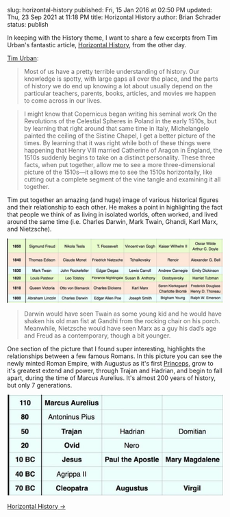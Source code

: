 slug: horizontal-history
published: Fri, 15 Jan 2016 at 02:50 PM
updated: Thu, 23 Sep 2021 at 11:18 PM
title: Horizontal History
author: Brian Schrader
status: publish

In keeping with the History theme, I want to share a few excerpts from Tim Urban's fantastic article, [Horizontal History][1], from the other day.

[Tim Urban][1]: 

> Most of us have a pretty terrible understanding of history. Our knowledge is spotty, with large gaps all over the place, and the parts of history we do end up knowing a lot about usually depend on the particular teachers, parents, books, articles, and movies we happen to come across in our lives.

> I might know that Copernicus began writing his seminal work On the Revolutions of the Celestial Spheres in Poland in the early 1510s, but by learning that right around that same time in Italy, Michelangelo painted the ceiling of the Sistine Chapel, I get a better picture of the times. By learning that it was right while both of these things were happening that Henry VIII married Catherine of Aragon in England, the 1510s suddenly begins to take on a distinct personality. These three facts, when put together, allow me to see a more three-dimensional picture of the 1510s—it allows me to see the 1510s horizontally, like cutting out a complete segment of the vine tangle and examining it all together.

Tim put together an amazing (and huge) image of various historical figures and their relationship to each other. He makes a point in highlighting the fact that people we think of as living in isolated worlds, often worked, and lived around the same time (i.e. Charles Darwin, Mark Twain, Ghandi, Karl Marx, and Nietzsche).

[![Horizontal History][2]][3]

> Darwin would have seen Twain as some young kid and he would have shaken his old man fist at Gandhi from the rocking chair on his porch. Meanwhile, Nietzsche would have seen Marx as a guy his dad’s age and Freud as a contemporary, though a bit younger.


[1]: http://waitbutwhy.com/2016/01/horizontal-history.html
[2]: /images/blog/horiz-history-1.jpg
[3]: http://28oa9i1t08037ue3m1l0i861.wpengine.netdna-cdn.com/wp-content/uploads/2016/01/Horizontal-History-Generations-4.jpg

One section of the picture that I found super interesting, highlights the relationships between a few famous Romans. In this picture you can see the newly minted Roman Empire, with Augustus as it's first [Princeps][5], grow to it's greatest extend and power, through Trajan and Hadrian, and begin to fall apart, during the time of Marcus Aurelius. It's almost 200 years of history, but only 7 generations.

[![Roman figures][4]][4]

[4]: /images/blog/horiz-history-2.png
[5]: https://en.wikipedia.org/wiki/Princeps#Roman_Emperor

[Horizontal History &#8594;][1]
